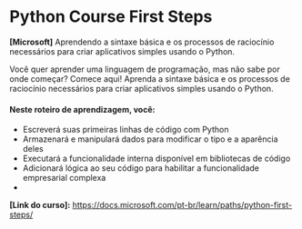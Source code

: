 # Python Course First Steps
**[Microsoft]** Aprendendo a sintaxe básica e os processos de raciocínio necessários para criar aplicativos simples usando o Python.

Você quer aprender uma linguagem de programação, mas não sabe por onde começar? Comece aqui! Aprenda a sintaxe básica e os processos de raciocínio necessários para criar aplicativos simples usando o Python.

#### Neste roteiro de aprendizagem, você:

- Escreverá suas primeiras linhas de código com Python
- Armazenará e manipulará dados para modificar o tipo e a aparência deles
- Executará a funcionalidade interna disponível em bibliotecas de código
- Adicionará lógica ao seu código para habilitar a funcionalidade empresarial complexa
- 
**[Link do curso]:** https://docs.microsoft.com/pt-br/learn/paths/python-first-steps/
